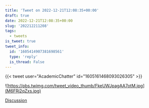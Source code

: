 ```yaml
---
title: 'Tweet on 2022-12-21T12:08:35+00:00'
draft: true
date: 2022-12-21T12:08:35+00:00
slug: '202212211208'
tags:
  - tweets
is_tweet: true
tweet_info:
  id: '1605414907381698561'
  type: 'reply'
  is_thread: False
---
```




{{< tweet user="AcademicChatter" id="1605161468093026305" >}}



![https://pbs.twimg.com/tweet_video_thumb/FkeUWJpagAA7otM.jpg](M6FRj2qZxs.jpg)

[Discussion](https://x.com/sytelus/status/1605414907381698561)
